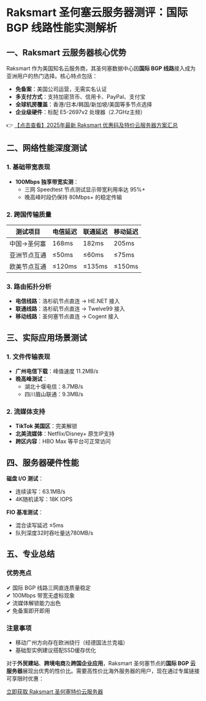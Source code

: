 # Raksmart 圣何塞云服务器测评：国际 BGP 线路性能实测解析

## 一、Raksmart 云服务器核心优势

Raksmart 作为美国知名云服务商，其圣何塞数据中心因**国际 BGP 线路**接入成为亚洲用户的热门选择。核心特点包括：
- **免备案**：美国公司运营，无需实名认证
- **多支付方式**：支持加密货币、信用卡、PayPal、支付宝
- **全球机房覆盖**：香港/日本/韩国/新加坡/美国等多节点选择
- **企业级硬件**：标配 E5-2697v2 处理器（2.7GHz主频）

👉 [【点击查看】2025年最新 Raksmart 优惠码及特价云服务器方案汇总](https://bit.ly/raksmart)

## 二、网络性能深度测试

### 1. 基础带宽表现
- **100Mbps 独享带宽实测**：
  - 三网 Speedtest 节点测试显示带宽利用率达 95%+
  - 晚高峰时段仍保持 80Mbps+ 的稳定传输

### 2. 跨国传输质量
| 测试项目       | 电信延迟 | 联通延迟 | 移动延迟 |
|----------------|----------|----------|----------|
| 中国→圣何塞    | 168ms    | 182ms    | 205ms    |
| 亚洲节点互通   | ≤50ms    | ≤60ms    | ≤75ms    |
| 欧美节点互通   | ≤120ms   | ≤135ms   | ≤150ms   |

### 3. 路由拓扑分析
- **电信线路**：洛杉矶节点直连 → HE.NET 接入
- **联通线路**：洛杉矶节点直连 → Twelve99 接入
- **移动线路**：圣何塞节点直连 → Cogent 接入

## 三、实际应用场景测试

### 1. 文件传输表现
- **广州电信下载**：峰值速度 11.2MB/s
- **晚高峰测试**：
  - 湖北十堰电信：8.7MB/s
  - 四川眉山联通：9.3MB/s

### 2. 流媒体支持
- **TikTok 美国区**：完美解锁
- **北美流媒体**：Netflix/Disney+ 原生IP支持
- **跨区内容**：HBO Max 等平台可正常访问

## 四、服务器硬件性能

**磁盘 I/O 测试**：
- 连续读写：63.1MB/s
- 4K随机读写：18K IOPS

**FIO 基准测试**：
- 混合读写延迟 ≤5ms
- 队列深度32时吞吐量达780MB/s

## 五、专业总结

### 优势亮点
✔ 国际 BGP 线路三网直连质量稳定  
✔ 100Mbps 带宽无虚标现象  
✔ 流媒体解锁能力出色  
✔ 免备案即开即用  

### 注意事项
- 移动广州方向存在欧洲绕行（经德国法兰克福）
- 基础型实例建议搭配SSD缓存优化

对于**外贸建站**、**跨境电商**及**跨国企业应用**，Raksmart 圣何塞节点的**国际 BGP 云服务器**展现出优秀的性价比。需要高性价比海外服务器的用户，现在通过专属链接可享限时优惠：

[立即获取 Raksmart 圣何塞特价云服务器](https://bit.ly/raksmart)